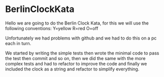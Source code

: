 # BerlinClockKata
Hello we are going to do the Berlin Clock Kata, for this we will use the following conventions: Y=yellow R=red O=off

Unfortunately we had problems with github and we had to do this on a pc each in turn.

We started by writing the simple tests then wrote the minimal code to pass the test then commit and so on, 
then we did the same with the more complex tests and had to refactor to improve the code and 
finally we included the clock as a string and refactor to simplify everything.
